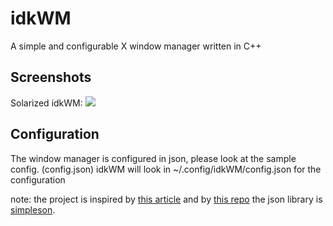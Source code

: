# idkWM
A simple and configurable X window manager written in C++

## Screenshots

Solarized idkWM:
<img src="https://media.discordapp.net/attachments/635625917623828520/841073631533858856/solarizedidkwm.png">
## Configuration

The window manager is configured in json, please look at the sample config. (config.json)
idkWM will look in ~/.config/idkWM/config.json for the configuration 

note: the project is inspired by [this article](https://jichu4n.com/posts/how-x-window-managers-work-and-how-to-write-one-part-i/) and by [this repo](https://github.com/Supercip971/fwm)
the json library is [simpleson](https://github.com/gregjesl/simpleson).

